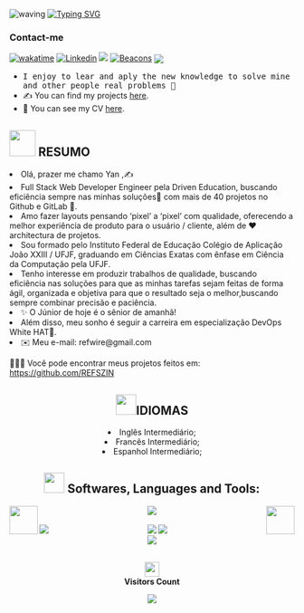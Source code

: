 <style>
    * > ::-webkit-scrollbar {
        display: none
    }
</style>
![waving](https://capsule-render.vercel.app/api?type=waving&width=100vw&height=100&%20&fontAlignY=40&color=gradient)
[![Typing SVG](https://readme-typing-svg.herokuapp.com/?color=grandient&size=35&center=true&vCenter=true&width=1000&lines=Hello+There+🍷🗿;I'm+22+years+old+✨;I'm+from+Brazil;I'm+a+Full+Stack+Developer+✍;Welcome!+:%29)](https://git.io/typing-svg)<br/>

### Contact-me

[![wakatime](https://wakatime.com/badge/user/5f667002-f1a2-4d32-a500-1ec6818a616c.svg)](https://wakatime.com/@5f667002-f1a2-4d32-a500-1ec6818a616c)
[![Linkedin](https://img.shields.io/badge/-LinkedIn-060606?style=flat&labelColor=0D0D0D&logo=Linkedin&Color=white)](https://www.linkedin.com/in/yanassis/)
[![](https://img.shields.io/static/v1?label=Sponsor&message=%E2%9D%A4&logo=GitHub&color=%23fe8e86)](https://github.com/sponsors/REFSZIN)
[![Beacons](https://img.shields.io/badge/-Beacons-060606?style=flat&labelColor=0D0D0D&logo=Beacons&Color=white)](https://beacons.ai/refszin)
<img align="center"  src="https://user-images.githubusercontent.com/95008410/210690470-90df5c99-2164-4b1c-8c9e-1f53a07d1d93.gif">

- <samp> I enjoy to lear and aply the new knowledge to solve mine and other people real problems 🎲 </samp>
- ✍ You can find my projects [here](https://github.com/REFSZIN?tab=repositories).
- 📄 You can see my CV [here](https://docs.google.com/gview?url=https://github.com/REFSZIN/REFSZIN/raw/gh-pages/Curriculo%20Yan%20Matheus.pdf&embedded=true).

<head>
    <meta name="Autor" content="Yan"  />
</head>
<body >
    <main class="main">
            <section>
                <h2>
                    <img width="46" src="https://media3.giphy.com/media/7zGDfw3sSQyZycvSM3/giphy.gif?cid=6c09b952f9rk3eo8gbt3dxt9ffr7w2pq3w8levv949wscdfq&rid=giphy.gif&ct=s">
                    RESUMO
                </h2>
<li>Olá, prazer me chamo Yan ,✍️</li>

<li>Full Stack Web Developer Engineer pela Driven Education, buscando eficiência sempre nas minhas soluções👾 com mais de 40 projetos no Github e GitLab 👾.</li>

<li>Amo fazer layouts pensando ‘pixel’ a ‘pixel’ com qualidade, oferecendo a melhor experiência de produto para o usuário / cliente, além de ❤️ architectura de projetos.</li>

<li>Sou formado pelo Instituto Federal de Educação Colégio de Aplicação João XXIII / UFJF, graduando em
Ciências Exatas com ênfase em Ciência da Computação pela UFJF.</li>

<li>Tenho interesse em produzir trabalhos de qualidade, buscando eficiência nas soluções para que as
minhas tarefas sejam feitas de forma ágil, organizada e objetiva para que o resultado seja o melhor,buscando sempre combinar precisão e paciência.</li>

<li>✨ O Júnior de hoje é o sênior de amanhã!</li>

<li>Além disso, meu sonho é seguir a carreira em especialização DevOps White HAT🎩.</li>
<li>✉️ Meu e-mail: refwire@gmail.com</li>

👨🏻‍💻 Você pode encontrar meus projetos feitos em: <https://github.com/REFSZIN>
                    <article>
                    <section align="center" margin="55px" >
                        <h2><img width="36" src="https://user-images.githubusercontent.com/95008410/203399154-a4af197a-77e8-4337-98b3-b3201ff505e3.gif">IDIOMAS</h2>
                            <li>Inglês Intermediário;</li>
                            <li>Francês Intermediário;</li>
                            <li>Espanhol Intermediário;</li>
<h2>
    <img width="36"  src="https://media1.giphy.com/media/IauL6LvGNlT3ffhcqq/giphy.gif"/>
    Softwares, Languages and Tools:
</h2>

<div style="display: inline_block" align="center">
    <img width="50px" align="left" src="https://media.tenor.com/Aq4nnClR37AAAAAi/nervous-dog-spinning.gif" />
    <img width="50px" align="right" src="https://media.tenor.com/Aq4nnClR37AAAAAi/nervous-dog-spinning.gif" />
    <div  align="center">
    <img  align="center"src="https://skillicons.dev/icons?i=linux,git,vscode,javascript,typescript,css,html,react,next,tailwind,sass,nodejs,express,mongo,styledcomponents,postgresql,vercel,angular,aws,bash,bootstrap,c,cpp,deno,discord,docker,gcp,github,heroku,instagram,jest,jquery,kubernetes,linkedin,nextjs,prisma,regex,redux,stackoverflow,webpack,gitlab,grafana,prometheus,vue,vite,firebase,redis,java,svelte,idea,gcp,ai,ps,mysql,vim,figma,jenkins,cassandra,cloudflare,emotion,maven,powershell,materialui"/>
</div>
<br>
                       <img align="left"  src="https://github-readme-stats.vercel.app/api?username=refszin&show_icons=true&theme=highcontrast&margin-w=15&margin-y=15"/>
                <img src="https://github-readme-stats.vercel.app/api/top-langs/?username=refszin&layout=compact&hide=php&theme=highcontrast&margin-w=15&margin-h=15"/>
    <img  src ="https://media0.giphy.com/media/AynUwd5uKhIevEWx54/200w.webp?cid=790b7611lxb7nnp4aqvgycb6o4olthbhsaxi4ctxknvml3wz&rid=200w.webp&ct=s" >
                <div align="center">
<img style="display: inline_block" align="center" style=': 55px' src="https://github-profile-trophy.vercel.app/?username=refszin&row=1&column=6&theme=onedark&margin-w=15&margin-h=15"/>
<div align="center">
<br><p align="center"><b><img style="display: flex" align="center" src="https://user-images.githubusercontent.com/42378118/110234147-e3259600-7f4e-11eb-95be-0c4047144dea.gif" width="26">Visitors Count</b></p>  
<p align="center"><img align="center" src="https://profile-counter.glitch.me/{refszin}/count.svg" />
